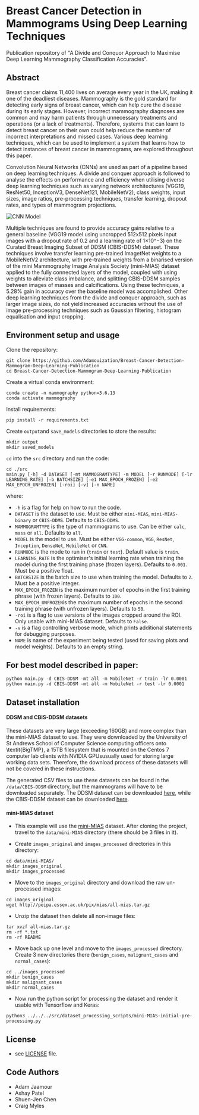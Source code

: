 # Breast Cancer Detection in Mammograms Using Deep Learning Techniques

Publication repository of "A Divide and Conquor Approach to Maximise Deep Learning Mammography Classification Accuracies".

## Abstract

Breast cancer claims 11,400 lives on average every year in the UK, making it one of the deadliest diseases. Mammography is the gold standard for detecting early signs of breast cancer, which can help cure the disease during its early stages. However, incorrect mammography diagnoses are common and may harm patients through unnecessary treatments and operations (or a lack of treatments). Therefore, systems that can learn to detect breast cancer on their own could help reduce the number of incorrect interpretations and missed cases. Various deep learning techniques, which can be used to implement a system that learns how to detect instances of breast cancer in mammograms, are explored throughout this paper.

Convolution Neural Networks (CNNs) are used as part of a pipeline based on deep learning techniques. A divide and conquer approach is followed to analyse the effects on performance and efficiency when utilising diverse deep learning techniques such as varying network architectures (VGG19, ResNet50, InceptionV3, DenseNet121, MobileNetV2), class weights, input sizes, image ratios, pre-processing techniques, transfer learning, dropout rates, and types of mammogram projections.

![CNN Model](https://i.imgur.com/dIfhxyz.png)

Multiple techniques are found to provide accuracy gains relative to a general baseline (VGG19 model using uncropped 512x512 pixels input images with a dropout rate of 0.2 and a learning rate of 1×10^−3) on the Curated Breast Imaging Subset of DDSM (CBIS-DDSM) dataset. These techniques involve transfer learning pre-trained ImagetNet weights to a MobileNetV2 architecture, with pre-trained weights from a binarised version of the mini Mammography Image Analysis Society (mini-MIAS) dataset applied to the fully connected layers of the model, coupled with using weights to alleviate class imbalance, and splitting CBIS-DDSM samples between images of masses and calcifications. Using these techniques, a 5.28% gain in accuracy over the baseline model was accomplished. Other deep learning techniques from the divide and conquer approach, such as larger image sizes, do not yield increased accuracies without the use of image pre-processing techniques such as Gaussian filtering, histogram equalisation and input cropping.

## Environment setup and usage

Clone the repository:

```
git clone https://github.com/Adamouization/Breast-Cancer-Detection-Mammogram-Deep-Learning-Publication
cd Breast-Cancer-Detection-Mammogram-Deep-Learning-Publication
```

Create a virtual conda environment:

```
conda create -n mammography python=3.6.13
conda activate mammography
```

Install requirements:
```
pip install -r requirements.txt
```

Create `output`and `save_models` directories to store the results:

```
mkdir output
mkdir saved_models
```

`cd` into the `src` directory and run the code:

```
cd ./src
main.py [-h] -d DATASET [-mt MAMMOGRAMTYPE] -m MODEL [-r RUNMODE] [-lr LEARNING_RATE] [-b BATCHSIZE] [-e1 MAX_EPOCH_FROZEN] [-e2 MAX_EPOCH_UNFROZEN] [-roi] [-v] [-n NAME]
```

where:
* `-h` is a flag for help on how to run the code.
* `DATASET` is the dataset to use. Must be either `mini-MIAS`, `mini-MIAS-binary` or `CBIS-DDMS`. Defaults to `CBIS-DDMS`.
* `MAMMOGRAMTYPE` is the type of mammograms to use. Can be either `calc`, `mass` or `all`. Defaults to `all`.
* `MODEL` is the model to use. Must be either `VGG-common`, `VGG`, `ResNet`, `Inception`, `DenseNet`, `MobileNet` or `CNN`.
* `RUNMODE` is the mode to run in (`train` or `test`). Default value is `train`.
* `LEARNING_RATE` is the optimiser's initial learning rate when training the model during the first training phase (frozen layers). Defaults to `0.001`. Must be a positive float.
* `BATCHSIZE` is the batch size to use when training the model. Defaults to `2`. Must be a positive integer.
* `MAX_EPOCH_FROZEN` is the maximum number of epochs in the first training phrase (with frozen layers). Defaults to `100`.
* `MAX_EPOCH_UNFROZEN`is the maximum number of epochs in the second training phrase (with unfrozen layers). Defaults to `50`.
* `-roi` is a flag to use versions of the images cropped around the ROI. Only usable with mini-MIAS dataset. Defaults to `False`.
* `-v` is a flag controlling verbose mode, which prints additional statements for debugging purposes.
* `NAME` is name of the experiment being tested (used for saving plots and model weights). Defaults to an empty string.

## For best model described in paper:
```
python main.py -d CBIS-DDSM -mt all -m MobileNet -r train -lr 0.0001
python main.py -d CBIS-DDSM -mt all -m MobileNet -r test -lr 0.0001
```

## Dataset installation

#### DDSM and CBIS-DDSM datasets

These datasets are very large (exceeding 160GB) and more complex than the mini-MIAS dataset to use. They were downloaded by the University of St Andrews School of Computer Science computing officers onto \textit{BigTMP}, a 15TB filesystem that is mounted on the Centos 7 computer lab clients with NVIDIA GPUsusually used for storing large working data sets. Therefore, the download process of these datasets will not be covered in these instructions.

The generated CSV files to use these datasets can be found in the `/data/CBIS-DDSM` directory, but the mammograms will have to be downloaded separately. The DDSM dataset can be downloaded [here](http://www.eng.usf.edu/cvprg/Mammography/Database.html), while the CBIS-DDSM dataset can be downloaded [here](https://wiki.cancerimagingarchive.net/display/Public/CBIS-DDSM#5e40bd1f79d64f04b40cac57ceca9272).

#### mini-MIAS dataset

* This example will use the [mini-MIAS](http://peipa.essex.ac.uk/info/mias.html) dataset. After cloning the project, travel to the `data/mini-MIAS` directory (there should be 3 files in it).

* Create `images_original` and `images_processed` directories in this directory: 

```
cd data/mini-MIAS/
mkdir images_original
mkdir images_processed
```

* Move to the `images_original` directory and download the raw un-processed images:

```
cd images_original
wget http://peipa.essex.ac.uk/pix/mias/all-mias.tar.gz
```

* Unzip the dataset then delete all non-image files:

```
tar xvzf all-mias.tar.gz
rm -rf *.txt 
rm -rf README 
```

* Move back up one level and move to the `images_processed` directory. Create 3 new directories there (`benign_cases`, `malignant_cases` and `normal_cases`):

```
cd ../images_processed
mkdir benign_cases
mkdir malignant_cases
mkdir normal_cases
```

* Now run the python script for processing the dataset and render it usable with Tensorflow and Keras:

```
python3 ../../../src/dataset_processing_scripts/mini-MIAS-initial-pre-processing.py
```

## License 
* see [LICENSE](https://github.com/Adamouization/Breast-Cancer-Detection-Mammogram-Deep-Learning-Publication/blob/master/LICENSE) file.

## Code Authors

* Adam Jaamour
* Ashay Patel
* Shuen-Jen Chen
* Craig Myles

